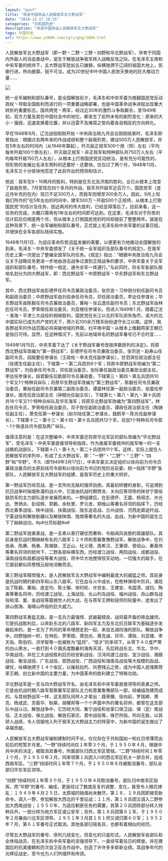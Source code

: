 ```yaml
---
layout: "post"
title: "改变中国命运人民解放军五大野战军"
date: "2018-12-17 16:15"
categories: "共和国历史"
description: "改变中国命运人民解放军五大野战军"
tags: 中国历史
url: https://www.y5000.com/zgls/ghg/1684.html
---
```






人民解放军五大野战军（即一野丶二野丶三野丶四野和华北野战军），孕育于同国内外敌人的浴血奋战中，诞生于解放战争我军转入战略反攻之际。在毛泽东主席和中央军委的统帅下，五大野战军犹如五只雄狮，纵横驰骋于辽阔的祖国大地上，凯歌行进，所向披靡，锐不可当，成为20世纪中叶中国人民改天换地的巨大推动力量……

![](https://img.y5000.com/uploads/allimg/130907/2-130ZH04Q52E.jpg)

统一全军编制和部队番号，是全国解放前夕，毛泽东和中央军委为推翻国民党反动政权丶夺取全国胜利而进行的一项重要战略部署，也是中国革命战争进程出现重大转折的重要标志。国共两党丶两军，经过近30年的激烈斗争和厮杀，至1949年初，双方力量及其在中国社会中的地位，都发生了前所未有的剧烈变化：原来的大小丶强弱，迅速变换着位置，并以迅雷不及掩耳之势向着各自相反的方向转化。

早在1948年9月，辽沈战役刚刚开始丶中央政治局九月会议刚刚结束时，毛泽东即曾指出：根据过去两年来的作战成绩和整个敌我形势，建设500万人民解放军，并在5年左右的时间内（从1946年算起），歼灭敌正规军500个旅（师）左右（平均每年歼敌100个旅左右），歼灭敌正规军丶非正规军和特种部队共750万人左右（平均每年歼敌150万人左右），从根本上打倒国民党反动统治，是有充分可能性的。但形势的发展比毛泽东预料的还要好丶还要快。仅仅过了两个月，1948年11月，毛泽东又十分愉快地否定了此前作出的预测和估计。

他说：我军在9丶10两月的胜利，特别是在东北及济南的胜利，业已从根本上改变了敌我形势。7月至现在四个多月的作战，我军共歼敌军近百万个。国民党军（连近月补充的在内）现已不足300万人，而我军则增至300余万人。因此，9月上旬我们所作的“在5年左右的时间中，建军500万丶歼敌500个正规师，从根本上打倒国民党”的估计及任务，因近两月的伟大胜利，已经显得落后了。目前来看，这一任务的完成，大概只需再有1年左右的时间即可达到。在这里，毛泽东对于形势的估计前后仅相差两个月，但从根本上打倒国民党的时间却提前了整整两年。就是在这种背景下，统一全军编制和部队番号，正式提上毛泽东和中央军委的议事日程，并很快在全军各部队陆续实施。

1948年11月1日，为适应革命形势迅猛发展的需要，以便更有力地推动全国解放的到来，毛泽东丶中央军委颁发了《关于统一全军组织及部队番号的规定》，在我军历史上第一次提出了整编全国军队的任务。《规定》指出：“根据中央政治局九月会议关于战略任务更进一步地由游击战争过渡到正规战争的要求，中央军委关于全军组织和部队番号，特作统一规定，通令全军一体遵行。”与此同时，将全军各部队按地名划分为四大野战军，即：西北野战军丶中原野战军丶华东野战军和东北野战军。

其中，西北野战军由彭德怀任司令员兼政治委员，张宗逊丶习仲勋分别任副司令员和副政治委员；中原野战军由刘伯承任司令员，邓任政治委员，李达任参谋长；华东野战军由陈毅任司令员兼政治委员，粟裕丶张云逸任副司令员；东北野战军由林彪任司令员，罗荣桓任政治委员，刘亚楼任参谋长。但进入1949年1
月，随着辽沈丶淮海丶平津三大战役的相继胜利，国民党在长江以北的军队损失殆尽，诺大的北中国实际已成为共产党的天下，蒋介石100余万残军纷纷退守长江以南。这样，我各野战军的作战范围必将突破地域的界限，扫平南中国丶从根本上推翻蒋家王朝已是指日可待。显然，在这种情况下，先前以地域命名的野战军番号已不合时宜……

1949年1月15日，中央军委下达了《关于野战军番号改按序数排列的决定》，将原西北野战军改编为“第一野战军”，彭德怀任司令员兼政治委员，张宗逊丶赵寿山任副司令员，阎揆要任参谋长（王政柱丶李夫克任副参谋长），甘泗淇任政治部主任（张德生任副主任），下辖第一丶第二兵团共6个军；将原中原野战军改编为“第二野战军”，刘伯承任司令员，邓任政治委员，张际春任副政治委员兼政治部主任，李达任参谋长，段君毅任后勤部司令员兼政委，下辖第三丶第四丶第五兵团共10个军又1个特种兵纵队；将原华东野战军改编为“第三野战军”，陈毅任司令员兼政治委员，粟裕任副司令员兼第二副政治委员，谭震林任第一副政治委员，张震任参谋长，唐亮任政治部主任（钟期光任副主任），下辖第七丶第八丶第九丶第十兵团共16个军又1个特种兵纵队及华东海军；将原东北野战军改编为“第四野战军”，林彪任司令员，罗荣桓任政治委员，邓子恢任副政治委员，谭政任政治部主任（陶铸任副主任），萧克任第一参谋长（赵尔陆任第二参谋长，聂鹤亭丶陈光任副参谋长），下辖第十二丶第十三丶第十四丶第十五兵团共12个军，另加1个特种兵司令部丶1个铁道兵司令部及两广纵队。

值得注意的是：在这次整编中，中央军委还将原华北军区的部队改编为“华北野战军”，受毛泽东丶中央军委直接领导和指挥，作为直属军委统帅的我军唯一的一支战略机动部队，下辖第十八丶第十九丶第二十兵团共11个军。这样，实际上就在人民解放军的序列中，形成了五大野战军，即：“一野”丶“二野”丶“
三野”丶“四野”和“华野”。不久（即1949年3月17日），中央军委又决定组织以徐向前为司令员兼政治委员的太原前线司令部和以徐向前为书记的党的总前委，统一指挥“华野”各部队，人民解放军五大野战军的组建，是我军历史上的重大转折。

第一野战军历经百战，是一支所向无敌的强师劲旅。其最初矫健的身影，可追溯到抗日战争时硝烟弥漫的战火中，它是由抗战时期贺龙、关向应等领导的陕甘宁晋绥联防军的主力部队逐步发展而来的。一野组建后，在彭德怀、王震、杨得志、许光达、贺炳炎、彭绍辉、郭鹏、余秋里、罗元发、郑维山等著名将领的指挥下，历经西北春季战役、陕中战役、扶眉战役、陇东追击战、兰州战役、河西走廊追歼战、宁夏战役和解放新疆以及解放陕南、陇南等著名的大战、血战，为新中国的诞生立下了赫赫战功。#p#分页标题#e#

第二野战军骁勇善战，是一支素以善打硬仗而著称、令敌闻风丧胆的英雄部队。其前身是抗战时期赫赫有名的八路军１２９师和晋冀鲁豫野战军。解放战争中，在刘伯承、陈赓、杨勇、陈锡联、王近山、杜义德、周希汉、王秉璋、曾绍山、秦基伟等著名将领的统帅下，二野各部纵横东西，历经渡江战役、两阳战役、成都战役、滇南战役和昌都战役等重大战役，将中华大地搅得惊天动地。一切强大的敌手，在它面前都似风卷残云般地消散而去。

第三野战军精悍强大，是人民解放军五大野战军中编制最庞大的威猛之师。其前身是抗战时期的新四军和山东八路军。它在血与火中成长，在枪林弹雨中厉兵，涌现出了陈毅、粟裕、皮定均、陈士榘、宋时轮、许世友、王建安、韦国清、成钧、陶勇等著名将帅，历经渡江战役、上海战役、长山列岛战役、福州战役、舟山群岛战役和漳、厦、金战役等震撼世人的大战，在与蒋军王牌和锐师的较量中，迸发出了排山倒海、海啸山呼般的巨大威力。

第四野战军勇猛无敌，是一支兵力最强悍、武器最精良、战将最齐备的铁血雄师。它是抗战胜利后，以奔赴东北的八路军、新四军主力及东北抗日联军为基础逐步发展起来的，是一支为了共同的革命理想走到一起、来自五湖四海的部队。解放战争中，四野独树一帜，在林彪、罗荣桓、萧劲光、黄克诚、邓华、谭政、刘亚楼、李天佑、陈伯钧、洪学智等一批被称为“猛将”、“怪才”的率领下，从零下４０度严寒的白山黑水，一直打到４０摄氏度酷暑的海角天涯，先后转战东北、华北、华中、华南战场，并在三大战役胜利后历经安新战役、汉浔间渡江战役、宜沙战役、湘赣战役、衡宝战役、广东战役、鄂西战役、广西战役和海南岛战役等大规模的血战、硬仗，纵横驰骋于１４个省区，以摧枯拉朽、风卷残云之势，成为中国人民埋葬蒋家王朝、创立新中国的主要力量，为中国革命的胜利建立了特殊功勋。

华北野战军是一支与四大野战军齐名、由毛泽东和中央军委直接领导的英勇之师。它是由抗战时期八路军晋察冀军区部队主力和晋冀鲁豫部队一部，经编组改建而成的。与其他野战军一样，这支部队同样人才辈出：聂荣臻、徐向前、罗瑞卿、萧克、杨成武、苏振华、耿飙、胡耀邦等一个个声震中外的著名将帅，都曾在这支部队中战斗过。解放战争中，它历经大同、集宁战役和张家口保卫战、保（定）南战役、正太战役、保北战役、解放石家庄、晋中战役等，锋芒所指，所向无敌，以其骄人战绩，令人信服地入列于我军五大野战主力的阵营中，为新中国的诞生做出了卓越贡献。

人民解放军五大野战军编制建制时间不长，仅仅存在于共和国如一轮红日喷薄而出前后的短暂岁月里。“一野”持续时间仅１年零３个月，于１９５０年４月，根据中共中央的决定，被取消其番号，所属部队归西北军区管辖。“二野”持续时间１年零１个月，于１９５０年２月，同率领第１兵团入川的西北军区机关一部合并，组成西南军区。“三野”持续时间１年零７个月，于１９５０年８月被取消番号，部队全部归华东军区领导。

“四野”持续时间１年零３个月，于１９５０年４月取消番号，部队归中南军区指挥。而“华野”的番号、编成，更是经过了数度反复的调整、变化，甚至令人眼花缭乱：１９４９年４月２５日，太原城的硝烟尚未散尽，第１８、１９兵团即接受新命令，调入一野，参加解放大西北的千里征战；１１月，第１８兵团又调入二野参加大西南战役；１９５０年，为适应剿匪任务的需要，其第２０兵团除部分转入特种兵外，一部分转为地方军区或公安军；另外，第１８兵团第６１军，于１９５０年２月兼由川北军区领导，１９５１年３月其１８１师又调归第６０军；１９５２年７月，第６１军番号正式取消。其他各部归宿各异，也都有着相似的经历。

尽管五大野战军的番号、序列几经变化，但变化的只是形式。人民解放军各部队和全体指战员，在毛泽东和中央军委的坚强领导下，一直续写着往日的辉煌，并在建国后的抗美援朝和历次自卫反击作战中，创造了许许多多崭新业绩。其战争年代的光辉征战史，至今也为人们所缅怀和传颂。
